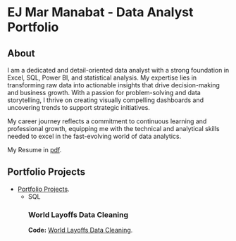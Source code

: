 # EJ Mar Manabat - Data Analyst Portfolio

## About 

I am a dedicated and detail-oriented data analyst with a strong foundation in Excel, SQL, Power BI, and statistical analysis. My expertise lies in transforming raw data into actionable insights that drive decision-making and business growth. With a passion for problem-solving and data storytelling, I thrive on creating visually compelling dashboards and uncovering trends to support strategic initiatives.

My career journey reflects a commitment to continuous learning and professional growth, equipping me with the technical and analytical skills needed to excel in the fast-evolving world of data analytics.

My Resume in [pdf](https://github.com/ejymnbt/EJ-Mar-Manabat---Data-Analyst-Portfolio/blob/main/Manabat%2C%20EJ%20Mar%20-%20Resume.pdf).

## Portfolio Projects
- [Portfolio Projects](https://github.com/ejymnbt/Portfolio-Projects?tab=readme-ov-file#portfolio-projects).
  - SQL
    ### World Layoffs Data Cleaning
    **Code:** [World Layoffs Data Cleaning](https://github.com/ejymnbt/Portfolio-Projects/blob/main/World%20Layoffs%20Data%20Cleaning.sql).
